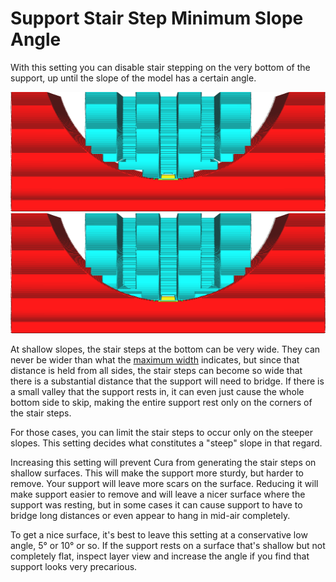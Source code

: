 Support Stair Step Minimum Slope Angle
====
With this setting you can disable stair stepping on the very bottom of the support, up until the slope of the model has a certain angle.

<!--screenshot {
"image_path": "support_bottom_stair_step_min_slope_10.png",
"models": [{"script": "standing_ring.scad"}],
"camera_position": [0, 82, 10],
"camera_lookat": [0, 0, 10],
"settings": {
    "support_enable": true,
    "support_bottom_stair_step_height": 1,
    "support_bottom_stair_step_min_slope": 10
},
"layer": 250,
"colours": 64
}-->
<!--screenshot {
"image_path": "support_bottom_stair_step_min_slope_30.png",
"models": [{"script": "standing_ring.scad"}],
"camera_position": [0, 82, 10],
"camera_lookat": [0, 0, 10],
"settings": {
    "support_enable": true,
    "support_bottom_stair_step_height": 1,
    "support_bottom_stair_step_min_slope": 30
},
"layer": 250,
"colours": 64
}-->
![Stair stepping disabled until the slope is 10°](images/support_bottom_stair_step_min_slope_10.png)
![Stair stepping disabled until the slope is 30°](images/support_bottom_stair_step_min_slope_30.png)

At shallow slopes, the stair steps at the bottom can be very wide. They can never be wider than what the [maximum width](support_bottom_stair_step_width.md) indicates, but since that distance is held from all sides, the stair steps can become so wide that there is a substantial distance that the support will need to bridge. If there is a small valley that the support rests in, it can even just cause the whole bottom side to skip, making the entire support rest only on the corners of the stair steps.

For those cases, you can limit the stair steps to occur only on the steeper slopes. This setting decides what constitutes a "steep" slope in that regard.

Increasing this setting will prevent Cura from generating the stair steps on shallow surfaces. This will make the support more sturdy, but harder to remove. Your support will leave more scars on the surface. Reducing it will make support easier to remove and will leave a nicer surface where the support was resting, but in some cases it can cause support to have to bridge long distances or even appear to hang in mid-air completely.

To get a nice surface, it's best to leave this setting at a conservative low angle, 5° or 10° or so. If the support rests on a surface that's shallow but not completely flat, inspect layer view and increase the angle if you find that support looks very precarious.